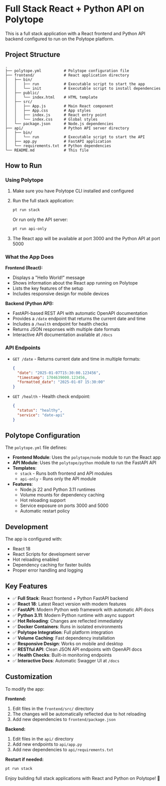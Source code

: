 # Full Stack React + Python API on Polytope

This is a full stack application with a React frontend and Python API backend configured to run on the Polytope platform.

## Project Structure

```
.
├── polytope.yml          # Polytope configuration file
├── frontend/             # React application directory
│   ├── bin/
│   │   ├── run           # Executable script to start the app
│   │   └── init          # Executable script to install dependencies
│   ├── public/
│   │   └── index.html    # HTML template
│   ├── src/
│   │   ├── App.js        # Main React component
│   │   ├── App.css       # App styles
│   │   ├── index.js      # React entry point
│   │   └── index.css     # Global styles
│   └── package.json      # Node.js dependencies
├── api/                  # Python API server directory
│   ├── bin/
│   │   └── run           # Executable script to start the API
│   ├── app.py            # FastAPI application
│   └── requirements.txt  # Python dependencies
└── README.md             # This file
```

## How to Run

### Using Polytope

1. Make sure you have Polytope CLI installed and configured
2. Run the full stack application:
   ```bash
   pt run stack
   ```
   Or run only the API server:
   ```bash
   pt run api-only
   ```

3. The React app will be available at port 3000 and the Python API at port 5000

### What the App Does

**Frontend (React):**
- Displays a "Hello World!" message
- Shows information about the React app running on Polytope
- Lists the key features of the setup
- Includes responsive design for mobile devices

**Backend (Python API):**
- FastAPI-based REST API with automatic OpenAPI documentation
- Provides a `/date` endpoint that returns the current date and time
- Includes a `/health` endpoint for health checks
- Returns JSON responses with multiple date formats
- Interactive API documentation available at `/docs`

### API Endpoints

- `GET /date` - Returns current date and time in multiple formats:
  ```json
  {
    "date": "2025-01-07T15:30:00.123456",
    "timestamp": 1704639000.123456,
    "formatted_date": "2025-01-07 15:30:00"
  }
  ```
- `GET /health` - Health check endpoint:
  ```json
  {
    "status": "healthy",
    "service": "date-api"
  }
  ```

## Polytope Configuration

The `polytope.yml` file defines:

- **Frontend Module**: Uses the `polytope/node` module to run the React app
- **API Module**: Uses the `polytope/python` module to run the FastAPI API
- **Templates**: 
  - `stack` - Runs both frontend and API modules
  - `api-only` - Runs only the API module
- **Features**:
  - Node.js 22 and Python 3.11 runtimes
  - Volume mounts for dependency caching
  - Hot reloading support
  - Service exposure on ports 3000 and 5000
  - Automatic restart policy

## Development

The app is configured with:
- React 18
- React Scripts for development server
- Hot reloading enabled
- Dependency caching for faster builds
- Proper error handling and logging

## Key Features

- ✅ **Full Stack**: React frontend + Python FastAPI backend
- ✅ **React 18**: Latest React version with modern features
- ✅ **FastAPI**: Modern Python web framework with automatic API docs
- ✅ **Python 3.11**: Modern Python runtime with async support
- ✅ **Hot Reloading**: Changes are reflected immediately
- ✅ **Docker Containers**: Runs in isolated environments
- ✅ **Polytope Integration**: Full platform integration
- ✅ **Volume Caching**: Fast dependency installation
- ✅ **Responsive Design**: Works on mobile and desktop
- ✅ **RESTful API**: Clean JSON API endpoints with OpenAPI docs
- ✅ **Health Checks**: Built-in monitoring endpoints
- ✅ **Interactive Docs**: Automatic Swagger UI at `/docs`

## Customization

To modify the app:

**Frontend:**
1. Edit files in the `frontend/src/` directory
2. The changes will be automatically reflected due to hot reloading
3. Add new dependencies to `frontend/package.json`

**Backend:**
1. Edit files in the `api/` directory
2. Add new endpoints to `api/app.py`
3. Add new dependencies to `api/requirements.txt`

**Restart if needed:**
```bash
pt run stack
```

Enjoy building full stack applications with React and Python on Polytope! 🚀
